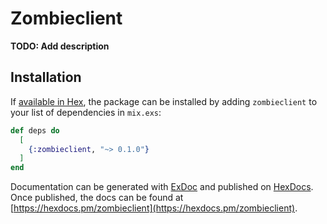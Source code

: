 # Zombieclient

**TODO: Add description**

## Installation

If [available in Hex](https://hex.pm/docs/publish), the package can be installed
by adding `zombieclient` to your list of dependencies in `mix.exs`:

```elixir
def deps do
  [
    {:zombieclient, "~> 0.1.0"}
  ]
end
```

Documentation can be generated with [ExDoc](https://github.com/elixir-lang/ex_doc)
and published on [HexDocs](https://hexdocs.pm). Once published, the docs can
be found at [https://hexdocs.pm/zombieclient](https://hexdocs.pm/zombieclient).

